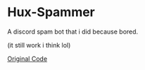 # Hux-Spammer
A discord spam bot that i did because bored.

(it still work i think lol)

[Original Code](https://github.com/gebwyd/pingr)

